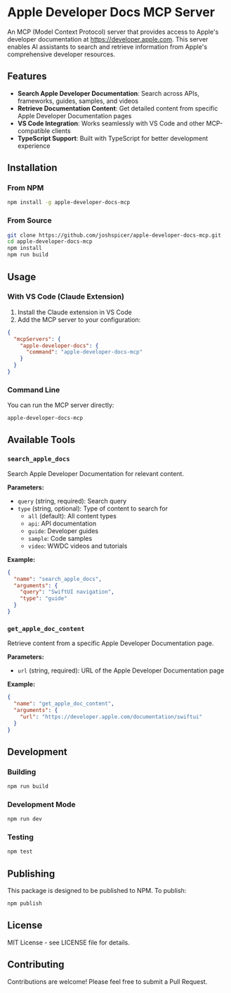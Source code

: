 # Apple Developer Docs MCP Server

An MCP (Model Context Protocol) server that provides access to Apple's developer documentation at https://developer.apple.com. This server enables AI assistants to search and retrieve information from Apple's comprehensive developer resources.

## Features

- **Search Apple Developer Documentation**: Search across APIs, frameworks, guides, samples, and videos
- **Retrieve Documentation Content**: Get detailed content from specific Apple Developer Documentation pages
- **VS Code Integration**: Works seamlessly with VS Code and other MCP-compatible clients
- **TypeScript Support**: Built with TypeScript for better development experience

## Installation

### From NPM

```bash
npm install -g apple-developer-docs-mcp
```

### From Source

```bash
git clone https://github.com/joshspicer/apple-developer-docs-mcp.git
cd apple-developer-docs-mcp
npm install
npm run build
```

## Usage

### With VS Code (Claude Extension)

1. Install the Claude extension in VS Code
2. Add the MCP server to your configuration:

```json
{
  "mcpServers": {
    "apple-developer-docs": {
      "command": "apple-developer-docs-mcp"
    }
  }
}
```

### Command Line

You can run the MCP server directly:

```bash
apple-developer-docs-mcp
```

## Available Tools

### `search_apple_docs`

Search Apple Developer Documentation for relevant content.

**Parameters:**
- `query` (string, required): Search query
- `type` (string, optional): Type of content to search for
  - `all` (default): All content types
  - `api`: API documentation
  - `guide`: Developer guides
  - `sample`: Code samples
  - `video`: WWDC videos and tutorials

**Example:**
```json
{
  "name": "search_apple_docs",
  "arguments": {
    "query": "SwiftUI navigation",
    "type": "guide"
  }
}
```

### `get_apple_doc_content`

Retrieve content from a specific Apple Developer Documentation page.

**Parameters:**
- `url` (string, required): URL of the Apple Developer Documentation page

**Example:**
```json
{
  "name": "get_apple_doc_content",
  "arguments": {
    "url": "https://developer.apple.com/documentation/swiftui"
  }
}
```

## Development

### Building

```bash
npm run build
```

### Development Mode

```bash
npm run dev
```

### Testing

```bash
npm test
```

## Publishing

This package is designed to be published to NPM. To publish:

```bash
npm publish
```

## License

MIT License - see LICENSE file for details.

## Contributing

Contributions are welcome! Please feel free to submit a Pull Request.
